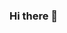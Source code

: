 ### Hi there 👋

<!--
**SumaiyaShejin/SumaiyaShejin** is a ✨ _special_ ✨ repository because its `README.md` (this file) appears on your GitHub profile.

Here are some ideas to get you started:

- 🔭 I’m currently working on pursuing my BSC degree
- 🌱 I’m currently learning Machine Learning
- 👯 I’m looking to collaborate on my team project
- 🤔 I’m looking for help with ...
- 💬 Ask me about ...
- 📫 How to reach me: ...
- 😄 Pronouns: ...
- ⚡ Fun fact: ...
-->
